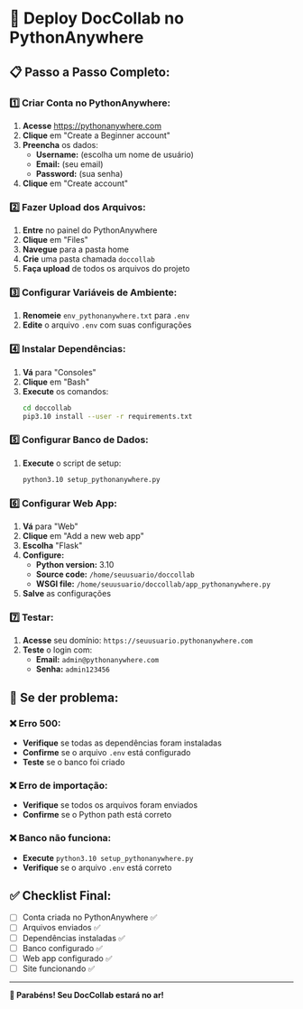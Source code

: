 # 🚀 Deploy DocCollab no PythonAnywhere

## 📋 Passo a Passo Completo:

### 1️⃣ **Criar Conta no PythonAnywhere:**
1. **Acesse** https://pythonanywhere.com
2. **Clique** em "Create a Beginner account"
3. **Preencha** os dados:
   - **Username:** (escolha um nome de usuário)
   - **Email:** (seu email)
   - **Password:** (sua senha)
4. **Clique** em "Create account"

### 2️⃣ **Fazer Upload dos Arquivos:**
1. **Entre** no painel do PythonAnywhere
2. **Clique** em "Files"
3. **Navegue** para a pasta home
4. **Crie** uma pasta chamada `doccollab`
5. **Faça upload** de todos os arquivos do projeto

### 3️⃣ **Configurar Variáveis de Ambiente:**
1. **Renomeie** `env_pythonanywhere.txt` para `.env`
2. **Edite** o arquivo `.env` com suas configurações

### 4️⃣ **Instalar Dependências:**
1. **Vá** para "Consoles"
2. **Clique** em "Bash"
3. **Execute** os comandos:
   ```bash
   cd doccollab
   pip3.10 install --user -r requirements.txt
   ```

### 5️⃣ **Configurar Banco de Dados:**
1. **Execute** o script de setup:
   ```bash
   python3.10 setup_pythonanywhere.py
   ```

### 6️⃣ **Configurar Web App:**
1. **Vá** para "Web"
2. **Clique** em "Add a new web app"
3. **Escolha** "Flask"
4. **Configure:**
   - **Python version:** 3.10
   - **Source code:** `/home/seuusuario/doccollab`
   - **WSGI file:** `/home/seuusuario/doccollab/app_pythonanywhere.py`
5. **Salve** as configurações

### 7️⃣ **Testar:**
1. **Acesse** seu domínio: `https://seuusuario.pythonanywhere.com`
2. **Teste** o login com:
   - **Email:** `admin@pythonanywhere.com`
   - **Senha:** `admin123456`

## 🔧 **Se der problema:**

### ❌ Erro 500:
- **Verifique** se todas as dependências foram instaladas
- **Confirme** se o arquivo `.env` está configurado
- **Teste** se o banco foi criado

### ❌ Erro de importação:
- **Verifique** se todos os arquivos foram enviados
- **Confirme** se o Python path está correto

### ❌ Banco não funciona:
- **Execute** `python3.10 setup_pythonanywhere.py`
- **Verifique** se o arquivo `.env` está correto

## ✅ **Checklist Final:**

- [ ] Conta criada no PythonAnywhere ✅
- [ ] Arquivos enviados ✅
- [ ] Dependências instaladas ✅
- [ ] Banco configurado ✅
- [ ] Web app configurado ✅
- [ ] Site funcionando ✅

---

**🎉 Parabéns! Seu DocCollab estará no ar!**









